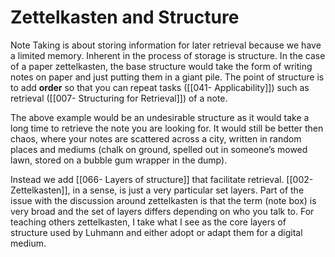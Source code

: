 # Zettelkasten and Structure

Note Taking is about storing information for later retrieval because we have a limited memory. Inherent in the process of storage is structure. In the case of a paper zettelkasten, the base structure would take the form of writing notes on paper and just putting them in a giant pile. The point of structure is to add **order** so that you can repeat tasks ([[041- Applicability]]) such as retrieval ([[007- Structuring for Retrieval]]) of a note. 

The above example would be an undesirable structure as it would take a long time to retrieve the note you are looking for. It would still be better then chaos, where your notes are scattered across a city, written in random places and mediums (chalk on ground, spelled out in someone’s mowed lawn, stored on a bubble gum wrapper in the dump).

Instead we add [[066- Layers of structure]] that facilitate retrieval. [[002- Zettelkasten]], in a sense, is just a very particular set layers. Part of the issue with the discussion around zettelkasten is that the term (note box) is very broad and the set of layers differs depending on who you talk to. For teaching others zettelkasten, I take what I see as the core layers of structure used by Luhmann and either adopt or adapt them for a digital medium.